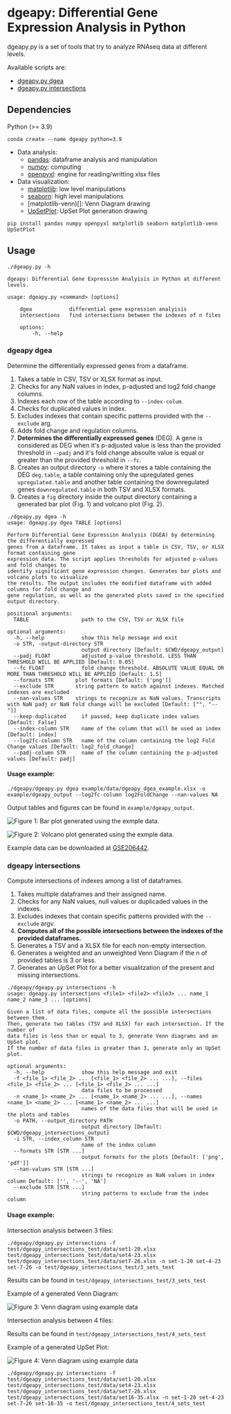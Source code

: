 # dgeapy: Differential Gene Expression Analysis in Python

dgeapy.py is a set of tools that try to analyze RNAseq data at different levels.

Available scripts are:

- [dgeapy.py dgea](#dgeapy-dgea) 
- [dgeapy.py intersections](#dgeapy_intersections)

## Dependencies

Python (>= 3.9)

```shell
conda create --name dgeapy python=3.9
```

- Data analysis:
    - [pandas](<https://pypi.org/project/pandas/>): dataframe analysis and
      manipulation
    - [numpy](<https://pypi.org/project/numpy/>): computing
    - [openpyxl](<https://pypi.org/project/openpyxl/>): engine for reading/writting xlsx files
- Data visualization:
    - [matplotlib](<https://pypi.org/project/matplotlib/>): low level manipulations
    - [seaborn](<https://pypi.org/project/seaborn/>): high level manipulations
    - [matplotlib-venn)[]: Venn Diagram drawing
    - [UpSetPlot](): UpSet Plot generation drawing

```shell
pip install pandas numpy openpyxl matplotlib seaborn matplotlib-venn UpSetPlot
```
## Usage

```
./dgeapy.py -h

dgeapy: Differential Gene Expression Analyisis in Python at different levels.

usage: dgeapy.py <command> [options]

    dgea            differential gene expression analyisis
    intersections   find intersections between the indexes of n files

    options:
        -h, --help
```

### dgeapy dgea

Determine the differentially expressed genes from a dataframe.

1. Takes a table in CSV, TSV or XLSX format as input.
2. Checks for any NaN values in index, p-adjusted and log2 fold change columns.
3. Indexes each row of the table according to `--index-colum`. 
4. Checks for duplicated values in index.
5. Excludes indexes that contain specific patterns provided with the `--exclude` arg.
6. Adds fold change and regulation columns.
7. **Determines the differentially expressed genes** (DEG). A gene is considered as DEG when it's p-adjusted value is less than the provided threshold in `--padj` and it's fold change absoulte value is equal or greater than the provided threshold in `--fc`.
8. Creates an output directory `-o` where it stores a table containing the DEG `deg.table`, a table containing only the upregulated genes `upregulated.table` and another table containing the downregulated genes `downregulated.table` in both TSV and XLSX formats.
9. Creates a `fig` directory inside the output directory containing a generated bar plot (Fig. 1)
   and volcano plot (Fig. 2).

```
./dgeapy.py dgea -h
usage: dgeapy.py dgea TABLE [options]

Perform Differential Gene Expression Analysis (DGEA) by determining the differentially expressed
genes from a dataframe. It takes as input a table in CSV, TSV, or XLSX format containing gene
expression data. The script applies thresholds for adjusted p-values and fold changes to
identify significant gene expression changes. Generates bar plots and volcano plots to visualize
the results. The output includes the modified dataframe with added columns for fold change and
gene regulation, as well as the generated plots saved in the specified output directory.

positional arguments:
  TABLE                 path to the CSV, TSV or XLSX file

optional arguments:
  -h, --help            show this help message and exit
  -o STR, -output-directory STR
                        output directory [Default: $CWD/dgeapy_output]
  --padj FLOAT          adjusted p-value threshold. LESS THAN THRESHOLD WILL BE APPLIED [Default: 0.05]
  --fc FLOAT            fold change threshold. ABSOLUTE VALUE EQUAL OR MORE THAN THRESHOLD WILL BE APPLIED [Default: 1.5]
  --formats STR       plot formats [Default: ['png']]
  --exclude STR       string pattern to match against indexes. Matched indexes are excluded
  --nan-values STR    strings to recognize as NaN values. Transcripts with NaN padj or NaN fold change will be excluded [Default: ["", "--"]]
  --keep-duplicated     if passed, keep duplicate index values [Default: False]
  --index-column STR    name of the column that will be used as index [Default: index]
  --log2fc-column STR   name of the column containing the log2 Fold Change values [Default: log2_fold_change]
  --padj-column STR     name of the column containing the p-adjusted values [Default: padj]
```

#### Usage example:

```shell
./dgeapy/dgeapy.py dgea example/data/dgeapy_dgea_example.xlsx -o example/dgeapy_output --log2fc-column log2FoldChange --nan-values NA
```

Output tables and figures can be found in `example/dgeapy_output`.

![**Figure 1**: Bar plot generated using the exmple data.](example/dgeapy_output/fig/barplot.png)

![**Figure 2**: Volcano plot generated using the exmple data.](example/dgeapy_output/fig/volcano.png)

Example data can be downloaded at [GSE206442](<https://www.ncbi.nlm.nih.gov/geo/download/?acc=GSE206442&format=file&file=GSE206442%5FGIBERT%5F01%5Fnew%5Fannot%5Fwo%5Foutlier%5FSTAT%5Fvs%5FLOG%5Fresults%2Exlsx>).

### dgeapy intersections

Compute intersections of indexes among a list of dataframes.

1. Takes multiple dataframes and their assigned name.
2. Checks for any NaN values, null values or duplicaded values in the indexes.
3. Excludes indexes that contain specific patterns provided with the `--exclude` argv.
4. **Computes all of the possible intersections between the indexes of the provided dataframes.**
5. Generates a TSV and a XLSX file for each non-empty intersection.
6. Generates a weighted and an unweighted Venn Diagram if the n of provided
   tables is 3 or less.
7. Generates an UpSet Plot for a better visualitzation of the present and
   missing intersections.

```
./dgeapy/dgeapy.py intersections -h
usage: dgeapy.py intersections <file1> <file2> <file3> ... name_1 name_2 name_3 ... [options]

Given a list of data files, compute all the possible intersections between them.
Then, generate two tables (TSV and XLSX) for each intersection. If the number of 
data files is less than or equal to 3, generate Venn diagrams and an UpSet plot.
If the number of data files is greater than 3, generate only an UpSet plot.

optional arguments:
  -h, --help            show this help message and exit
  -f <file_1> <file_2> ... [<file_1> <file_2> ... ...], --files <file_1> <file_2> ... [<file_1> <file_2> ... ...]
                        data files to be processed
  -n <name_1> <name_2> ... [<name_1> <name_2> ... ...], --names <name_1> <name_2> ... [<name_1> <name_2> ... ...]
                        names of the data files that will be used in the plots and tables
  -o PATH, --output_directory PATH
                        output directory [Default: $CWD/dgeapy_intersections_output]
  -i STR, --index_column STR
                        name of the index column
  --formats STR [STR ...]
                        output formats for the plots [Default: ['png', 'pdf']]
  --nan-values STR [STR ...]
                        strings to recognize as NaN values in index column Default: ['', '--', 'NA']
  --exclude STR [STR ...]
                        string patterns to exclude from the index column
```

#### Usage example:

Intersection analysis between 3 files:

```shell
./dgeapy/dgeapy.py intersections -f test/dgeapy_intersections_test/data/set1-20.xlsx test/dgeapy_intersections_test/data/set4-23.xlsx test/dgeapy_intersections_test/data/set7-26.xlsx -n set-1-20 set-4-23 set-7-26 -o test/dgeapy_intersections_test/3_sets_test
```
Results can be found in `test/dgeapy_intersections_test/3_sets_test`

Example of a generated Venn Diagram: 

![**Figure 3**: Venn diagram using example
data](test/dgeapy_intersections_test/3_sets_test/fig/venn3_unweighted.png)

Intersection analysis between 4 files:

Results can be found in `test/dgeapy_intersections_test/4_sets_test`

Example of a generated UpSet Plot:

![**Figure 4**: Venn diagram using example
data](test/dgeapy_intersections_test/4_sets_test/fig/upset.png)

```shell
./dgeapy/dgeapy.py intersections -f test/dgeapy_intersections_test/data/set1-20.xlsx test/dgeapy_intersections_test/data/set4-23.xlsx test/dgeapy_intersections_test/data/set7-26.xlsx test/dgeapy_intersections_test/data/set16-35.xlsx -n set-1-20 set-4-23 set-7-26 set-16-35 -o test/dgeapy_intersections_test/4_sets_test
```

